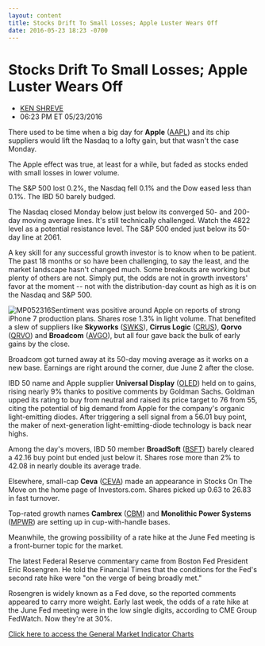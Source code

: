 ```yaml
---
layout: content
title: Stocks Drift To Small Losses; Apple Luster Wears Off
date: 2016-05-23 18:23 -0700
---
```



Stocks Drift To Small Losses; Apple Luster Wears Off
=====================================================




* [KEN SHREVE](https://www.investors.com/author/shrevek/ "Posts by KEN SHREVE")
* 06:23 PM ET 05/23/2016




There used to be time when a big day for **Apple** ([AAPL](https://research.investors.com/quote.aspx?symbol=AAPL)) and its chip suppliers would lift the Nasdaq to a lofty gain, but that wasn't the case Monday.


The Apple effect was true, at least for a while, but faded as stocks ended with small losses in lower volume.


The S&P 500 lost 0.2%, the Nasdaq fell 0.1% and the Dow eased less than 0.1%. The IBD 50 barely budged.


The Nasdaq closed Monday below just below its converged 50- and 200-day moving average lines. It's still technically challenged. Watch the 4822 level as a potential resistance level. The S&P 500 ended just below its 50-day line at 2061.


A key skill for any successful growth investor is to know when to be patient. The past 18 months or so have been challenging, to say the least, and the market landscape hasn't changed much. Some breakouts are working but plenty of others are not. Simply put, the odds are not in growth investors' favor at the moment -- not with the distribution-day count as high as it is on the Nasdaq and S&P 500.


![MP052316](https://www.investors.com/wp-content/uploads/2016/05/MP052316-193x300.jpg)Sentiment was positive around Apple on reports of strong iPhone 7 production plans. Shares rose 1.3% in light volume. That benefited a slew of suppliers like **Skyworks** ([SWKS](https://research.investors.com/quote.aspx?symbol=SWKS)), **Cirrus Logic** ([CRUS](https://research.investors.com/quote.aspx?symbol=CRUS)), **Qorvo** ([QRVO](https://research.investors.com/quote.aspx?symbol=QRVO)) and **Broadcom** ([AVGO](https://research.investors.com/quote.aspx?symbol=AVGO)), but all four gave back the bulk of early gains by the close.


Broadcom got turned away at its 50-day moving average as it works on a new base. Earnings are right around the corner, due June 2 after the close.


IBD 50 name and Apple supplier **Universal Display** ([OLED](https://research.investors.com/quote.aspx?symbol=OLED)) held on to gains, rising nearly 9% thanks to positive comments by Goldman Sachs. Goldman upped its rating to buy from neutral and raised its price target to 76 from 55, citing the potential of big demand from Apple for the company's organic light-emitting diodes. After triggering a sell signal from a 56.01 buy point, the maker of next-generation light-emitting-diode technology is back near highs.


Among the day's movers, IBD 50 member **BroadSoft** ([BSFT](https://research.investors.com/quote.aspx?symbol=BSFT)) barely cleared a 42.16 buy point but ended just below it. Shares rose more than 2% to 42.08 in nearly double its average trade.


Elsewhere, small-cap **Ceva** ([CEVA](https://research.investors.com/quote.aspx?symbol=CEVA)) made an appearance in Stocks On The Move on the home page of Investors.com. Shares picked up 0.63 to 26.83 in fast turnover.


Top-rated growth names **Cambrex** ([CBM](https://research.investors.com/quote.aspx?symbol=CBM)) and **Monolithic Power Systems** ([MPWR](https://research.investors.com/quote.aspx?symbol=MPWR)) are setting up in cup-with-handle bases.


Meanwhile, the growing possibility of a rate hike at the June Fed meeting is a front-burner topic for the market.


The latest Federal Reserve commentary came from Boston Fed President Eric Rosengren. He told the Financial Times that the conditions for the Fed's second rate hike were "on the verge of being broadly met."


Rosengren is widely known as a Fed dove, so the reported comments appeared to carry more weight. Early last week, the odds of a rate hike at the June Fed meeting were in the low single digits, according to CME Group FedWatch. Now they're at 30%.


[Click here to access the General Market Indicator Charts](https://www.investors.com/wp-content/uploads/2016/05/IBD2305154013GMI.pdf)




